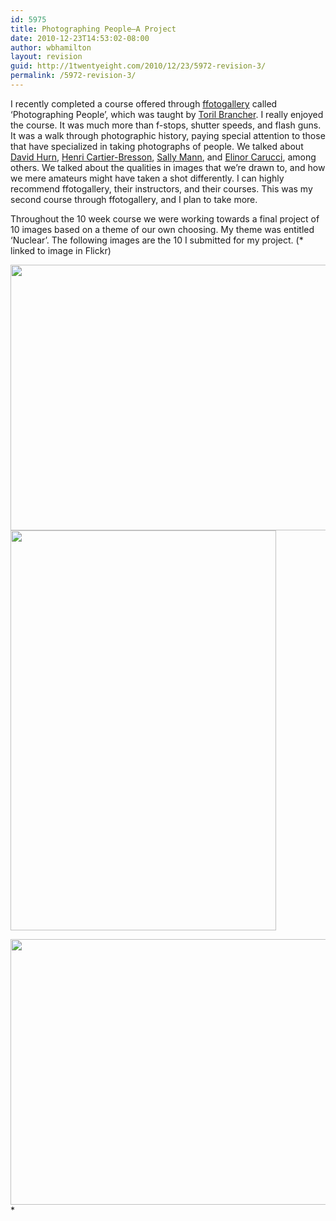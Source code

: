 ```yaml
---
id: 5975
title: Photographing People—A Project
date: 2010-12-23T14:53:02-08:00
author: wbhamilton
layout: revision
guid: http://1twentyeight.com/2010/12/23/5972-revision-3/
permalink: /5972-revision-3/
---
```

I recently completed a course offered through [ffotogallery](http://www.ffotogallery.org/courses.php) called &#8216;Photographing People&#8217;, which was taught by [Toril Brancher](http://torilbrancher.wordpress.com/). I really enjoyed the course. It was much more than f-stops, shutter speeds, and flash guns. It was a walk through photographic history, paying special attention to those that have specialized in taking photographs of people. We talked about [David Hurn](http://www.google.co.uk/images?um=1&hl=en&safe=off&client=safari&rls=en&biw=1084&bih=1231&tbs=isch%3A1&sa=1&q=david+hurn&aq=f&aqi=g2&aql=&oq=&gs_rfai=), [Henri Cartier-Bresson](http://www.google.co.uk/images?client=safari&rls=en&q=henri+cartier-bresson&oe=UTF-8&redir_esc=&um=1&ie=UTF-8&source=univ&ei=yV8TTdqFMdS0hAen7KG3Dg&sa=X&oi=image_result_group&ct=title&resnum=1&ved=0CDIQsAQwAA&biw=1084&bih=1231), [Sally Mann](http://www.google.co.uk/images?um=1&hl=en&safe=off&client=safari&rls=en&biw=1084&bih=1231&tbs=isch%3A1&sa=1&q=sally+mann&aq=f&aqi=g10&aql=&oq=&gs_rfai=), and [Elinor Carucci](http://www.google.co.uk/images?um=1&hl=en&safe=off&client=safari&rls=en&biw=1084&bih=1231&tbs=isch%3A1&sa=1&q=elinor+carucci&aq=0&aqi=g2&aql=&oq=elinor+caru&gs_rfai=), among others. We talked about the qualities in images that we&#8217;re drawn to, and how we mere amateurs might have taken a shot differently. I can highly recommend ffotogallery, their instructors, and their courses. This was my second course through ffotogallery, and I plan to take more.

Throughout the 10 week course we were working towards a final project of 10 images based on a theme of our own choosing. My theme was entitled &#8216;Nuclear&#8217;. The following images are the 10 I submitted for my project. (* linked to image in Flickr)

<img class="alignnone size-full wp-image-5962" title="Mother Daughter" src="http://1twentyeight.com/wp-content/uploads/2010/12/DSC_0003.jpg" alt="" width="640" height="425" srcset="http://1twentyeight.com/wp-content/uploads/2010/12/DSC_0003.jpg 640w, http://1twentyeight.com/wp-content/uploads/2010/12/DSC_0003-300x199.jpg 300w" sizes="(max-width: 640px) 100vw, 640px" /> 

<img class="alignnone size-full wp-image-5965" title="Julie" src="http://1twentyeight.com/wp-content/uploads/2010/12/DSC_0060.jpg" alt="" width="425" height="640" srcset="http://1twentyeight.com/wp-content/uploads/2010/12/DSC_0060.jpg 425w, http://1twentyeight.com/wp-content/uploads/2010/12/DSC_0060-199x300.jpg 199w" sizes="(max-width: 425px) 100vw, 425px" /> 

[<img class="alignnone size-full wp-image-5969" title="Pow" src="http://1twentyeight.com/wp-content/uploads/2010/12/DSC_0080.jpg" alt="" width="640" height="425" srcset="http://1twentyeight.com/wp-content/uploads/2010/12/DSC_0080.jpg 640w, http://1twentyeight.com/wp-content/uploads/2010/12/DSC_0080-300x199.jpg 300w" sizes="(max-width: 640px) 100vw, 640px" />](http://www.flickr.com/photos/thehuddle/5032791176/)*